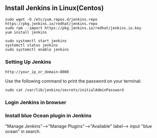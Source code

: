 ## Install Jenkins in Linux(Centos)

```
sudo wget -O /etc/yum.repos.d/jenkins.repo https://pkg.jenkins.io/redhat/jenkins.repo
sudo rpm --import https://pkg.jenkins.io/redhat/jenkins.io.key
yum install jenkins

sudo systemctl start jenkins
systemctl status jenkins
sudo systemctl enable jenkins
```
### Setting Up Jenkins 
```
http://your_ip_or_domain:8080
```
Use the following command to print the password on your terminal:
```
sudo cat /var/lib/jenkins/secrets/initialAdminPassword
```
### Login Jenkins in browser

### Install blue Ocean plugin in Jenkins
"Manage Jenkins"-->"Manage Plugins"-->"Available" label--> input "blue ocean" in search.
